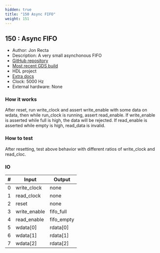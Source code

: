 ```yaml
---
hidden: true
title: "150 Async FIFO"
weight: 151
---
```


## 150 : Async FIFO

* Author: Jon Recta
* Description: A very small asynchonous FIFO
* [GitHub repository](https://github.com/cmu-stuco-98154/f22-tt02-jrecta)
* [Most recent GDS build](https://github.com/cmu-stuco-98154/f22-tt02-jrecta/actions/runs/3600169235)
* HDL project
* [Extra docs](https://github.com/jonpaolo02/tt02-async-fifo/blob/main/README.md)
* Clock: 5000 Hz
* External hardware: None



### How it works

After reset, run write_clock and assert write_enable with some data on wdata, then while run_clock is running, assert read_enable. If write_enable is asserted while full is high, the data will be rejected. If read_enable is asserted while empty is high, read_data is invalid.

### How to test

After resetting, test above behavior with different ratios of write_clock and read_cloc.

### IO

| # | Input        | Output       |
|---|--------------|--------------|
| 0 | write_clock  | none |
| 1 | read_clock  | none |
| 2 | reset  | none |
| 3 | write_enable  | fifo_full |
| 4 | read_enable  | fifo_empty |
| 5 | wdata[0]  | rdata[0] |
| 6 | wdata[1]  | rdata[1] |
| 7 | wdata[2]  | rdata[2] |
